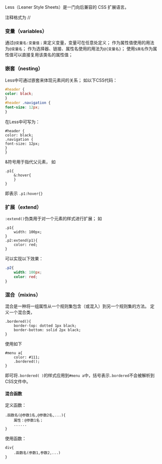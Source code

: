 Less（Leaner Style Sheets）是一门向后兼容的 CSS 扩展语言。

注释格式为 //

### 变量（variables）
通过`@变量名:变量值；`来定义变量，变量可在任意处定义；
作为属性值使用的用法为`@变量名`；
作为选择器、链接、属性名使用的用法为`@{变量名}`；
使用`$类名`作为属性值可以直接复用该类名的属性值；

### 嵌套（nesting）
Less中可通过嵌套来体现元素间的关系；
如以下CSS代码：
```css
#header {
color: black; 
}
#header .navigation { 
font-size: 12px; 
}
```
在Less中可写为：
```less
#header { 
color: black; 
.navigation { 
font-size: 12px; 
}
}
```
&符号用于指代父元素，
如
```less
.p1{
	&:hover{
	}
}
```
即表示
`.p1:hover{}`


### 扩展（extend）
`:extend()`伪类用于对一个元素的样式进行扩展；
如
```less
.p1{
	width: 100px;	
}
.p2:extend(p1){
	color: red;
}
```
可以实现以下效果：
```css
.p2{
	width: 100px;
	color: red;
}
```


### 混合（mixins）
混合是一种将一组属性从一个规则集包含（或混入）到另一个规则集的方法。
定义一个混合类，
```less
.bordered(){ 
	border-top: dotted 1px black; 
	border-bottom: solid 2px black; 
}
```
使用如下
```less
#menu a{ 
	color: #111; 
	.bordered(); 
}
```
即可将`.bordered( )`的样式应用到`#menu a`中，括号表示`.bordered`不会被解析到CSS文件中。

#### 混合函数
定义函数：
```less
.函数名(@参数1名,@参数2名,...){
	属性：@参数1名；
	......
}
```
使用函数：
```less
div{
	.函数名(参数1,参数2,...)
}
```

